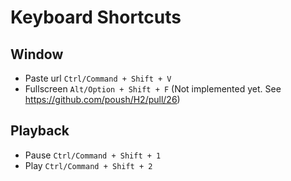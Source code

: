 # Keyboard Shortcuts

## Window

- Paste url `Ctrl/Command + Shift + V`
- Fullscreen `Alt/Option + Shift + F` (Not implemented yet. See https://github.com/poush/H2/pull/26)

## Playback

- Pause `Ctrl/Command + Shift + 1`
- Play `Ctrl/Command + Shift + 2`
